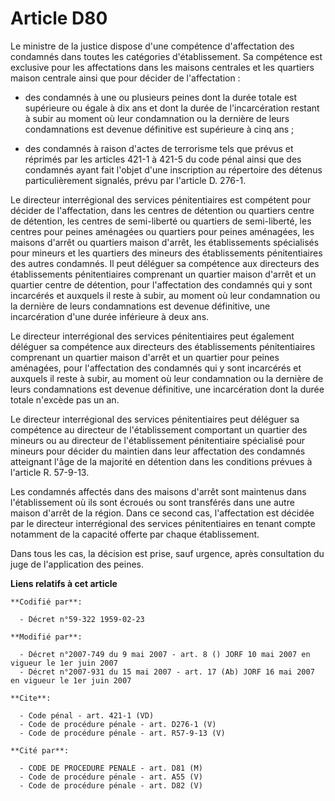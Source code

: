 # Article D80

Le ministre de la justice dispose d'une compétence d'affectation des condamnés dans toutes les catégories d'établissement. Sa
compétence est exclusive pour les affectations dans les maisons centrales et les quartiers maison centrale ainsi que pour
décider de l'affectation :

- des condamnés à une ou plusieurs peines dont la durée totale est supérieure ou égale à dix ans et dont la durée de
l'incarcération restant à subir au moment où leur condamnation ou la dernière de leurs condamnations est devenue définitive
est supérieure à cinq ans ;

- des condamnés à raison d'actes de terrorisme tels que prévus et réprimés par les articles 421-1 à 421-5 du code pénal ainsi
que des condamnés ayant fait l'objet d'une inscription au répertoire des détenus particulièrement signalés, prévu par
l'article D. 276-1. 

Le directeur interrégional des services pénitentiaires est compétent pour décider de l'affectation, dans les centres de
détention ou quartiers centre de détention, les centres de semi-liberté ou quartiers de semi-liberté, les centres pour peines
aménagées ou quartiers pour peines aménagées, les maisons d'arrêt ou quartiers maison d'arrêt, les établissements spécialisés
pour mineurs et les quartiers des mineurs des établissements pénitentiaires des autres condamnés. Il peut déléguer sa
compétence aux directeurs des établissements pénitentiaires comprenant un quartier maison d'arrêt et un quartier centre de
détention, pour l'affectation des condamnés qui y sont incarcérés et auxquels il reste à subir, au moment où leur
condamnation ou la dernière de leurs condamnations est devenue définitive, une incarcération d'une durée inférieure à deux
ans. 

Le directeur interrégional des services pénitentiaires peut également déléguer sa compétence aux directeurs des
établissements pénitentiaires comprenant un quartier maison d'arrêt et un quartier pour peines aménagées, pour l'affectation
des condamnés qui y sont incarcérés et auxquels il reste à subir, au moment où leur condamnation ou la dernière de leurs
condamnations est devenue définitive, une incarcération dont la durée totale n'excède pas un an. 

Le directeur interrégional des services pénitentiaires peut déléguer sa compétence au directeur de l'établissement comportant
un quartier des mineurs ou au directeur de l'établissement pénitentiaire spécialisé pour mineurs pour décider du maintien
dans leur affectation des condamnés atteignant l'âge de la majorité en détention dans les conditions prévues à l'article R.
57-9-13. 

Les condamnés affectés dans des maisons d'arrêt sont maintenus dans l'établissement où ils sont écroués ou sont transférés
dans une autre maison d'arrêt de la région. Dans ce second cas, l'affectation est décidée par le directeur interrégional des
services pénitentiaires en tenant compte notamment de la capacité offerte par chaque établissement. 

Dans tous les cas, la décision est prise, sauf urgence, après consultation du juge de l'application des peines.

**Liens relatifs à cet article**

	**Codifié par**:

	  - Décret n°59-322 1959-02-23

	**Modifié par**:

	  - Décret n°2007-749 du 9 mai 2007 - art. 8 () JORF 10 mai 2007 en vigueur le 1er juin 2007
	  - Décret n°2007-931 du 15 mai 2007 - art. 17 (Ab) JORF 16 mai 2007 en vigueur le 1er juin 2007

	**Cite**:

	  - Code pénal - art. 421-1 (VD)
	  - Code de procédure pénale - art. D276-1 (V)
	  - Code de procédure pénale - art. R57-9-13 (V)

	**Cité par**:

	  - CODE DE PROCEDURE PENALE - art. D81 (M)
	  - Code de procédure pénale - art. A55 (V)
	  - Code de procédure pénale - art. D82 (V)
